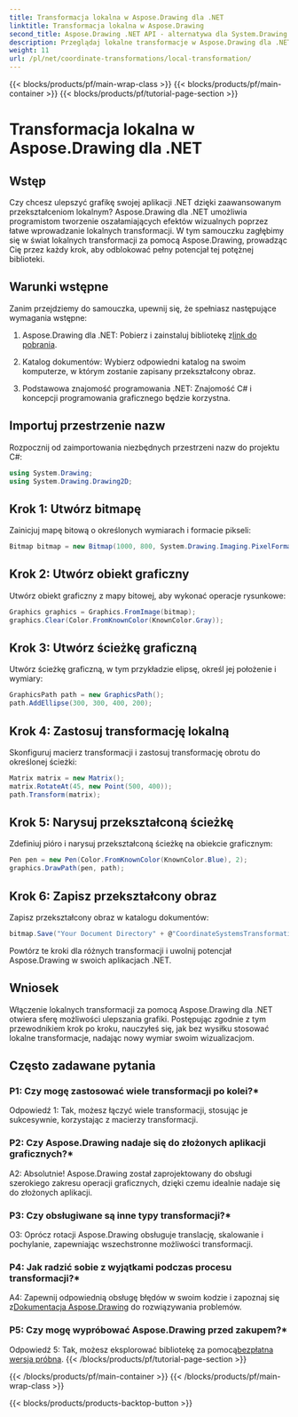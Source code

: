 ```yaml
---
title: Transformacja lokalna w Aspose.Drawing dla .NET
linktitle: Transformacja lokalna w Aspose.Drawing
second_title: Aspose.Drawing .NET API - alternatywa dla System.Drawing.Common
description: Przeglądaj lokalne transformacje w Aspose.Drawing dla .NET. Ulepsz grafikę, wykonując łatwe do wykonania kroki.
weight: 11
url: /pl/net/coordinate-transformations/local-transformation/
---
```


{{< blocks/products/pf/main-wrap-class >}}
{{< blocks/products/pf/main-container >}}
{{< blocks/products/pf/tutorial-page-section >}}

# Transformacja lokalna w Aspose.Drawing dla .NET

## Wstęp

Czy chcesz ulepszyć grafikę swojej aplikacji .NET dzięki zaawansowanym przekształceniom lokalnym? Aspose.Drawing dla .NET umożliwia programistom tworzenie oszałamiających efektów wizualnych poprzez łatwe wprowadzanie lokalnych transformacji. W tym samouczku zagłębimy się w świat lokalnych transformacji za pomocą Aspose.Drawing, prowadząc Cię przez każdy krok, aby odblokować pełny potencjał tej potężnej biblioteki.

## Warunki wstępne

Zanim przejdziemy do samouczka, upewnij się, że spełniasz następujące wymagania wstępne:

1.  Aspose.Drawing dla .NET: Pobierz i zainstaluj bibliotekę z[link do pobrania](https://releases.aspose.com/drawing/net/).

2. Katalog dokumentów: Wybierz odpowiedni katalog na swoim komputerze, w którym zostanie zapisany przekształcony obraz.

3. Podstawowa znajomość programowania .NET: Znajomość C# i koncepcji programowania graficznego będzie korzystna.

## Importuj przestrzenie nazw

Rozpocznij od zaimportowania niezbędnych przestrzeni nazw do projektu C#:

```csharp
using System.Drawing;
using System.Drawing.Drawing2D;
```

## Krok 1: Utwórz bitmapę

Zainicjuj mapę bitową o określonych wymiarach i formacie pikseli:

```csharp
Bitmap bitmap = new Bitmap(1000, 800, System.Drawing.Imaging.PixelFormat.Format32bppPArgb);
```

## Krok 2: Utwórz obiekt graficzny

Utwórz obiekt graficzny z mapy bitowej, aby wykonać operacje rysunkowe:

```csharp
Graphics graphics = Graphics.FromImage(bitmap);
graphics.Clear(Color.FromKnownColor(KnownColor.Gray));
```

## Krok 3: Utwórz ścieżkę graficzną

Utwórz ścieżkę graficzną, w tym przykładzie elipsę, określ jej położenie i wymiary:

```csharp
GraphicsPath path = new GraphicsPath();
path.AddEllipse(300, 300, 400, 200);
```

## Krok 4: Zastosuj transformację lokalną

Skonfiguruj macierz transformacji i zastosuj transformację obrotu do określonej ścieżki:

```csharp
Matrix matrix = new Matrix();
matrix.RotateAt(45, new Point(500, 400));
path.Transform(matrix);
```

## Krok 5: Narysuj przekształconą ścieżkę

Zdefiniuj pióro i narysuj przekształconą ścieżkę na obiekcie graficznym:

```csharp
Pen pen = new Pen(Color.FromKnownColor(KnownColor.Blue), 2);
graphics.DrawPath(pen, path);
```

## Krok 6: Zapisz przekształcony obraz

Zapisz przekształcony obraz w katalogu dokumentów:

```csharp
bitmap.Save("Your Document Directory" + @"CoordinateSystemsTransformations\LocalTransformation_out.png");
```

Powtórz te kroki dla różnych transformacji i uwolnij potencjał Aspose.Drawing w swoich aplikacjach .NET.

## Wniosek

Włączenie lokalnych transformacji za pomocą Aspose.Drawing dla .NET otwiera sferę możliwości ulepszania grafiki. Postępując zgodnie z tym przewodnikiem krok po kroku, nauczyłeś się, jak bez wysiłku stosować lokalne transformacje, nadając nowy wymiar swoim wizualizacjom.


## Często zadawane pytania

### P1: Czy mogę zastosować wiele transformacji po kolei?*

Odpowiedź 1: Tak, możesz łączyć wiele transformacji, stosując je sukcesywnie, korzystając z macierzy transformacji.

### P2: Czy Aspose.Drawing nadaje się do złożonych aplikacji graficznych?*

A2: Absolutnie! Aspose.Drawing został zaprojektowany do obsługi szerokiego zakresu operacji graficznych, dzięki czemu idealnie nadaje się do złożonych aplikacji.

### P3: Czy obsługiwane są inne typy transformacji?*

O3: Oprócz rotacji Aspose.Drawing obsługuje translację, skalowanie i pochylanie, zapewniając wszechstronne możliwości transformacji.

### P4: Jak radzić sobie z wyjątkami podczas procesu transformacji?*

 A4: Zapewnij odpowiednią obsługę błędów w swoim kodzie i zapoznaj się z[Dokumentacja Aspose.Drawing](https://reference.aspose.com/drawing/net/) do rozwiązywania problemów.

### P5: Czy mogę wypróbować Aspose.Drawing przed zakupem?*

 Odpowiedź 5: Tak, możesz eksplorować bibliotekę za pomocą[bezpłatna wersja próbna](https://releases.aspose.com/).
{{< /blocks/products/pf/tutorial-page-section >}}

{{< /blocks/products/pf/main-container >}}
{{< /blocks/products/pf/main-wrap-class >}}

{{< blocks/products/products-backtop-button >}}
